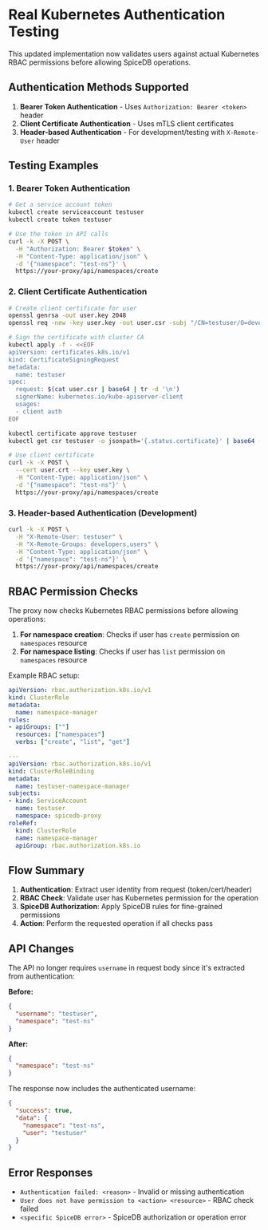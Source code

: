 # Real Kubernetes Authentication Testing

This updated implementation now validates users against actual Kubernetes RBAC permissions before allowing SpiceDB operations.

## Authentication Methods Supported

1. **Bearer Token Authentication** - Uses `Authorization: Bearer <token>` header
2. **Client Certificate Authentication** - Uses mTLS client certificates  
3. **Header-based Authentication** - For development/testing with `X-Remote-User` header

## Testing Examples

### 1. Bearer Token Authentication

```bash
# Get a service account token
kubectl create serviceaccount testuser
kubectl create token testuser

# Use the token in API calls
curl -k -X POST \
  -H "Authorization: Bearer $token" \
  -H "Content-Type: application/json" \
  -d '{"namespace": "test-ns"}' \
  https://your-proxy/api/namespaces/create
```

### 2. Client Certificate Authentication

```bash  
# Create client certificate for user
openssl genrsa -out user.key 2048
openssl req -new -key user.key -out user.csr -subj "/CN=testuser/O=developers"

# Sign the certificate with cluster CA
kubectl apply -f - <<EOF
apiVersion: certificates.k8s.io/v1
kind: CertificateSigningRequest
metadata:
  name: testuser
spec:
  request: $(cat user.csr | base64 | tr -d '\n')
  signerName: kubernetes.io/kube-apiserver-client
  usages:
  - client auth
EOF

kubectl certificate approve testuser
kubectl get csr testuser -o jsonpath='{.status.certificate}' | base64 -d > user.crt

# Use client certificate
curl -k -X POST \
  --cert user.crt --key user.key \
  -H "Content-Type: application/json" \
  -d '{"namespace": "test-ns"}' \
  https://your-proxy/api/namespaces/create
```

### 3. Header-based Authentication (Development)

```bash
curl -k -X POST \
  -H "X-Remote-User: testuser" \
  -H "X-Remote-Groups: developers,users" \
  -H "Content-Type: application/json" \
  -d '{"namespace": "test-ns"}' \
  https://your-proxy/api/namespaces/create
```

## RBAC Permission Checks

The proxy now checks Kubernetes RBAC permissions before allowing operations:

1. **For namespace creation**: Checks if user has `create` permission on `namespaces` resource
2. **For namespace listing**: Checks if user has `list` permission on `namespaces` resource

Example RBAC setup:

```yaml
apiVersion: rbac.authorization.k8s.io/v1
kind: ClusterRole
metadata:
  name: namespace-manager
rules:
- apiGroups: [""]
  resources: ["namespaces"]
  verbs: ["create", "list", "get"]

---
apiVersion: rbac.authorization.k8s.io/v1  
kind: ClusterRoleBinding
metadata:
  name: testuser-namespace-manager
subjects:
- kind: ServiceAccount
  name: testuser
  namespace: spicedb-proxy
roleRef:
  kind: ClusterRole
  name: namespace-manager
  apiGroup: rbac.authorization.k8s.io
```

## Flow Summary

1. **Authentication**: Extract user identity from request (token/cert/header)
2. **RBAC Check**: Validate user has Kubernetes permission for the operation
3. **SpiceDB Authorization**: Apply SpiceDB rules for fine-grained permissions
4. **Action**: Perform the requested operation if all checks pass

## API Changes

The API no longer requires `username` in request body since it's extracted from authentication:

**Before:**
```json
{
  "username": "testuser",
  "namespace": "test-ns"
}
```

**After:**
```json
{
  "namespace": "test-ns"
}
```

The response now includes the authenticated username:
```json
{
  "success": true,
  "data": {
    "namespace": "test-ns",
    "user": "testuser"
  }
}
```

## Error Responses

- `Authentication failed: <reason>` - Invalid or missing authentication
- `User does not have permission to <action> <resource>` - RBAC check failed
- `<specific SpiceDB error>` - SpiceDB authorization or operation error